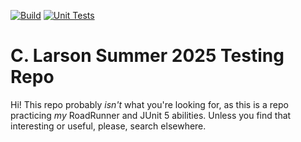 [![Build](https://github.com/cLarson-asbHum/ftc-summer-25/actions/workflows/gradle-build.yaml/badge.svg)](https://github.com/cLarson-asbHum/ftc-summer-25/actions/workflows/gradle-build.yaml)
[![Unit Tests](https://github.com/cLarson-asbHum/ftc-summer-25/actions/workflows/gradle-test.yaml/badge.svg)](https://github.com/cLarson-asbHum/ftc-summer-25/actions/workflows/gradle-test.yaml)

# C. Larson Summer 2025 Testing Repo

Hi! This repo probably *isn't* what you're looking for, as this is a repo 
practicing *my* RoadRunner and JUnit 5 abilities. Unless you find that 
interesting or useful, please, search elsewhere.
